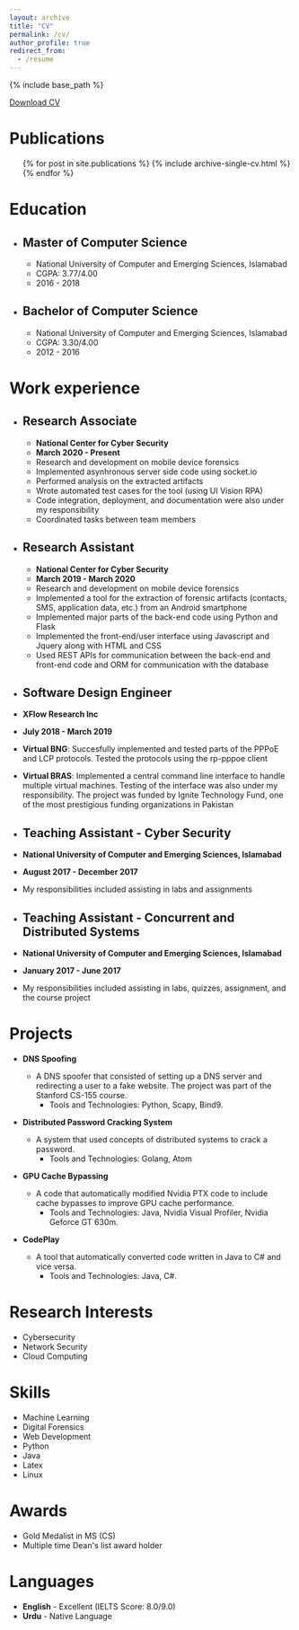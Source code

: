 ```yaml
---
layout: archive
title: "CV"
permalink: /cv/
author_profile: true
redirect_from:
  - /resume
---
```


{% include base_path %}

<a href="https://github.com/AsimIkram1/asimikram1.github.io/raw/master/files/Asim_Ikram_CV.pdf" download>Download CV</a>

Publications
======
  <ul>{% for post in site.publications %}
    {% include archive-single-cv.html %}
  {% endfor %}</ul>

Education
======
* ## Master of Computer Science
  * National University of Computer and Emerging Sciences, Islamabad
  * CGPA: 3.77/4.00
  * 2016 - 2018
* ## Bachelor of Computer Science
  * National University of Computer and Emerging Sciences, Islamabad
  * CGPA: 3.30/4.00
  * 2012 - 2016

Work experience
======
* ## Research Associate
  * **National Center for Cyber Security**
  * **March 2020 - Present**
  * Research and development on mobile device forensics 
  * Implemented asynhronous server side code using socket.io
  * Performed analysis on the extracted artifacts
  * Wrote automated test cases for the tool (using UI Vision RPA)
  * Code integration, deployment, and documentation were also under my responsibility
  * Coordinated tasks between team members

* ## Research Assistant
  * **National Center for Cyber Security**
  * **March 2019 - March 2020**
  * Research and development on mobile device forensics
  * Implemented a tool for the extraction of forensic artifacts (contacts, SMS, application data, etc.) from an Android smartphone
  * Implemented major parts of the back-end code using Python and Flask
  * Implemented the front-end/user interface using Javascript and Jquery along with HTML and CSS
  * Used REST APIs for communication between the back-end and front-end code and ORM for communication with the database

*  ## Software Design Engineer
  * **XFlow Research Inc**
  * **July 2018 - March 2019**
  * **Virtual BNG**: Succesfully implemented and tested parts of the PPPoE and LCP protocols. Tested the protocols using the rp-pppoe client
  * **Virtual BRAS**: Implemented a central command line interface to handle multiple virtual machines. Testing of the interface was also under my responsibility. The project was funded by Ignite Technology Fund, one of the most prestigious funding organizations in Pakistan

*  ## Teaching Assistant - Cyber Security
  * **National University of Computer and Emerging Sciences, Islamabad**
  * **August 2017 - December 2017**
  * My responsibilities included assisting in labs and assignments

*  ## Teaching Assistant - Concurrent and Distributed Systems
  * **National University of Computer and Emerging Sciences, Islamabad**
  * **January 2017 - June 2017**
  * My responsibilities included assisting in labs, quizzes, assignment, and the course project
  
Projects
======
* **DNS Spoofing**
  * A DNS spoofer that consisted of setting up a DNS server and redirecting a user to a fake website. The project was part of the Stanford CS-155 course.
    * Tools and Technologies: Python, Scapy, Bind9.

* **Distributed Password Cracking System**
  * A system that used concepts of distributed systems to crack a password.
    * Tools and Technologies: Golang, Atom

* **GPU Cache Bypassing**
  * A code that automatically modified Nvidia PTX code to include cache bypasses to improve GPU cache performance.
    * Tools and Technologies: Java, Nvidia Visual Profiler, Nvidia Geforce GT 630m.

* **CodePlay**
  * A tool that automatically converted code written in Java to C# and vice versa.
    * Tools and Technologies: Java, C#.

Research Interests
======
* Cybersecurity
* Network Security
* Cloud Computing

Skills
======
* Machine Learning
* Digital Forensics
* Web Development
* Python
* Java
* Latex
* Linux

Awards
======
* Gold Medalist in MS (CS)
* Multiple time Dean's list award holder

Languages
======
* **English** - Excellent (IELTS Score: 8.0/9.0)
* **Urdu** - Native Language

